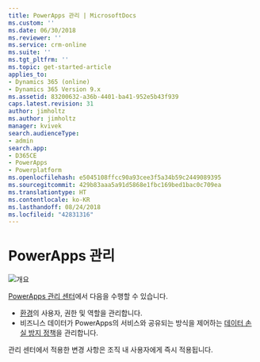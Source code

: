 ```yaml
---
title: PowerApps 관리 | MicrosoftDocs
ms.custom: ''
ms.date: 06/30/2018
ms.reviewer: ''
ms.service: crm-online
ms.suite: ''
ms.tgt_pltfrm: ''
ms.topic: get-started-article
applies_to:
- Dynamics 365 (online)
- Dynamics 365 Version 9.x
ms.assetid: 83200632-a36b-4401-ba41-952e5b43f939
caps.latest.revision: 31
author: jimholtz
ms.author: jimholtz
manager: kvivek
search.audienceType:
- admin
search.app:
- D365CE
- PowerApps
- Powerplatform
ms.openlocfilehash: e5045108ffcc90a93cee3f5a34b59c2449089395
ms.sourcegitcommit: 429b83aaa5a91d5868e1fbc169bed1bac0c709ea
ms.translationtype: HT
ms.contentlocale: ko-KR
ms.lasthandoff: 08/24/2018
ms.locfileid: "42831316"
---
```

# <a name="administer-powerapps"></a>PowerApps 관리

![개요](./media/introduction-to-the-admin-center/overview.png)  

[PowerApps 관리 센터](https://admin.powerapps.com)에서 다음을 수행할 수 있습니다.

* [환경](environments-administration.md)의 사용자, 권한 및 역할을 관리합니다. <!-- (PowerApps P2 plan required)-->
* 비즈니스 데이터가 PowerApps의 서비스와 공유되는 방식을 제어하는 [데이터 손실 방지 정책](prevent-data-loss.md)을 관리합니다. <!--(PowerApps P2 plan or Office 365 Global administrator permissions required)-->

관리 센터에서 적용한 변경 사항은 조직 내 사용자에게 즉시 적용됩니다.     
